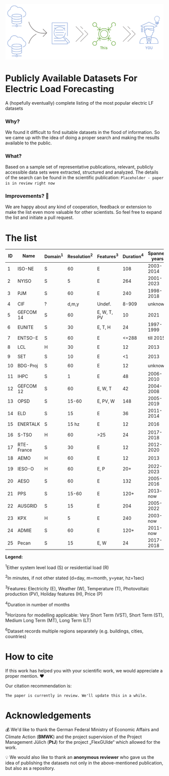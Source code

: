 

![A simle header image](Images/Header1.PNG)


# Publicly Available Datasets For Electric Load Forecasting
A (hopefully eventually) complete listing of the most popular electric LF datasets

### Why?
We found it difficult to find suitable datasets in the flood of information. 
So we came up with the idea of doing a proper search and making the results available to the public.


### What?
Based on a sample set of representative publications, relevant, publicly accessible data sets were extracted, structured and analyzed. 
The details of the search can be found in the scientific publication: `Placeholder - paper is in review right now`

### Improvements? 🤝
We are happy about any kind of cooperation, feedback or extension to make the list even more valuable for other scientists. 
So feel free to expand the list and initiate a pull request.

# The list
| ID 	| Name		| Domain<sup>1</sup> | Resolution<sup>2</sup> | Features<sup>3</sup> | Duration<sup>4</sup> | Spanned years | Horizons<sup>5</sup>    | Regions<sup>6</sup> |
| -- 	| ------	|------	 | -----------| -----    | -----    | ----------    | -----      | --------------- |
|1	| ISO-NE	|S      |60         	|E		|108    |2003-2014     |❌	✔️	✔️	❌      |✔️|
|2	| NYISO		|S	|5		|E		|264	|2001-2023	|✔️	✔️	✔️	❌	|✔️|
|3	| PJM		|S	|60		|E		|240	|1998-2018	|❌	✔️	✔️	✔️	|✔️|
|4	| CIF		|?	|d,m,y		|Undef.		|8-909	|unknown	|❌	❌	✔️	✔️	|❌|
|5	| GEFCOM 14	|S	|60		|E, W, T, PV	|10	|2021		|❌	✔️	❌	❌	|❌|
|6	| EUNITE	|S	|30		|E, T, H	|24	|1997-1999	|❌	✔️	✔️	❌	|❌|
|7	| ENTSO-E	|S	|60		|E		|<=288	|till 2015	|❌	✔️	✔️	✔️	|✔️|
|8	| LCL		|H	|30		|E		|12	|2013		|❌	✔️	❌	❌	|❌|
|9	| SET		|S	|10		|E		|<1	|2013		|✔️	❌	❌	❌	|❌|
|10	| BDG-Proj	|S	|60		|E		|12	|unknown	|❌	✔️	❌	❌	|✔️|
|11	| IHPC		|S	|1		|E		|48	|2006-2010	|✔️	✔️	✔️	✔️	|❌|
|12	| GEFCOM 12	|S	|60		|E, W, T	|42	|2004-2008	|❌	✔️	✔️	❌	|❌|
|13	| OPSD		|S	|15-60		|E, PV, W	|148	|2005-2019	|✔️	✔️	✔️	✔️	|✔️|
|14	| ELD		|S	|15		|E		|36	|2011-2014	|✔️	✔️	✔️	✔️	|❌|
|15	| ENERTALK	|S	|15 hz		|E		|12	|2016		|✔️	✔️	❌	❌	|❌|
|16	| S-TSO		|H	|60		|>25		|24	|2017-2018	|❌	✔️	✔️	❌	|❌|
|17	| RTE-France	|S	|30		|E		|12	|2012-2020	|❌	✔️	❌	❌	|✔️|
|18	| AEMO		|H	|60		|E		|12	|2013		|❌	✔️	❌	❌	|✔️|
|19	| IESO-O	|H	|60		|E, P		|20+	|2022-2023	|❌	✔️	✔️	❌	|❌|
|20	| AESO		|S	|60		|E		|132	|2005-2016	|❌	✔️	✔️	✔️	|❌|
|21	| PPS		|S	|15-60		|E		|120+	|2013- now	|✔️	✔️	✔️	✔️	|❌|
|22	| AUSGRID	|S	|15		|E		|204	|2005-2022	|✔️	✔️	✔️	✔️	|✔️|
|23	| KPX		|H	|5		|E		|240	|2003-now	|✔️	✔️	✔️	✔️	|❌|
|24	| ADMIE		|S	|60		|E		|120+	|2011-now	|❌	✔️	✔️	✔️	|✔️|
|25	| Pecan		|S	|15		|E, W		|24	|2017-2018	|✔️	✔️	✔️	❌	|✔️|


**Legend:**

<sup>1</sup>Either system level load (S) or residential load (R)

<sup>2</sup>In minutes, if not other stated (d=day, m=month, y=year, hz=1sec)

<sup>3</sup>Features: Electricity (E), Weather (W), Temperature (T), Photovoltaic production (PV), Holiday features (H), Price (P)

<sup>4</sup>Duration in number of months

<sup>5</sup>Horizons for modelling applicable: Very Short Term (VST), Short Term (ST), Medium Long Term (MT), Long Term (LT)

<sup>6</sup>Dataset records multiple regions separately (e.g. buildings, cities, countries)


# How to cite
If this work has helped you with your scientific work, we would appreciate a proper mention. ❤️

Our citation recommendation is:
```
The paper is currently in review. We'll update this in a while.
```


# Acknowledgements

💰 We'd like to thank the German Federal Ministry of Economic Affairs and Climate Action (**BMWK**) and the project supervision of the Project Management Jülich (**PtJ**) for the project „FlexGUIde“ which allowed for the work. 

💡 We would also like to thank an **anonymous reviewer** who gave us the idea of publishing the datasets not only in the above-mentioned publication, but also as a repository.
